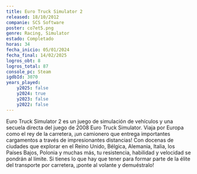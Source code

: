 ```yaml
---
title: Euro Truck Simulator 2
released: 18/10/2012
companie: SCS Software
poster: co7et5.png
genre: Racing, Simulator
estado: Completado
horas: 34
fecha_inicio: 05/01/2024
fecha_final: 14/02/2025
logros_obt: 8
logros_total: 87
console_pc: Steam
igdbId: 3070
years_played:
    y2025: false
    y2024: true
    y2023: false
    y2022: false
---
```


Euro Truck Simulator 2 es un juego de simulación de vehículos y una secuela directa del juego de 2008 Euro Truck Simulator. Viaja por Europa como el rey de la carretera, ¡un camionero que entrega importantes cargamentos a través de impresionantes distancias! Con docenas de ciudades que explorar en el Reino Unido, Bélgica, Alemania, Italia, los Países Bajos, Polonia y muchas más, tu resistencia, habilidad y velocidad se pondrán al límite. Si tienes lo que hay que tener para formar parte de la élite del transporte por carretera, ¡ponte al volante y demuéstralo!